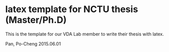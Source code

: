 # latex template for NCTU thesis (Master/Ph.D)

This is the template for our VDA Lab member to write their thesis with latex.




Pan, Po-Cheng
2015.06.01


